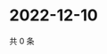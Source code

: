 # 2022-12-10

共 0 条

<!-- BEGIN WEIBO -->
<!-- 最后更新时间 Sat Dec 10 2022 03:01:03 GMT+0800 (China Standard Time) -->

<!-- END WEIBO -->
